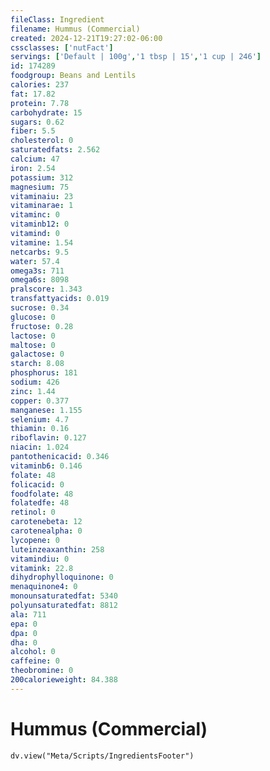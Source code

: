 ```yaml
---
fileClass: Ingredient
filename: Hummus (Commercial)
created: 2024-12-21T19:27:02-06:00
cssclasses: ['nutFact']
servings: ['Default | 100g','1 tbsp | 15','1 cup | 246']
id: 174289
foodgroup: Beans and Lentils
calories: 237
fat: 17.82
protein: 7.78
carbohydrate: 15
sugars: 0.62
fiber: 5.5
cholesterol: 0
saturatedfats: 2.562
calcium: 47
iron: 2.54
potassium: 312
magnesium: 75
vitaminaiu: 23
vitaminarae: 1
vitaminc: 0
vitaminb12: 0
vitamind: 0
vitamine: 1.54
netcarbs: 9.5
water: 57.4
omega3s: 711
omega6s: 8098
pralscore: 1.343
transfattyacids: 0.019
sucrose: 0.34
glucose: 0
fructose: 0.28
lactose: 0
maltose: 0
galactose: 0
starch: 8.08
phosphorus: 181
sodium: 426
zinc: 1.44
copper: 0.377
manganese: 1.155
selenium: 4.7
thiamin: 0.16
riboflavin: 0.127
niacin: 1.024
pantothenicacid: 0.346
vitaminb6: 0.146
folate: 48
folicacid: 0
foodfolate: 48
folatedfe: 48
retinol: 0
carotenebeta: 12
carotenealpha: 0
lycopene: 0
luteinzeaxanthin: 258
vitamindiu: 0
vitamink: 22.8
dihydrophylloquinone: 0
menaquinone4: 0
monounsaturatedfat: 5340
polyunsaturatedfat: 8812
ala: 711
epa: 0
dpa: 0
dha: 0
alcohol: 0
caffeine: 0
theobromine: 0
200calorieweight: 84.388
---
```


# Hummus (Commercial)

```dataviewjs
dv.view("Meta/Scripts/IngredientsFooter")
```